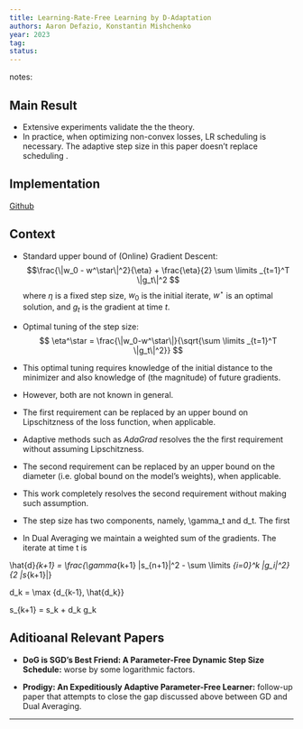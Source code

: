 ```yaml
---
title: Learning-Rate-Free Learning by D-Adaptation
authors: Aaron Defazio, Konstantin Mishchenko
year: 2023
tag: 
status: 
---
```


notes: 

## Main Result

- Extensive experiments validate the the theory.
- In practice, when optimizing non-convex losses, LR scheduling is necessary. The adaptive step size in this paper doesn’t replace scheduling .   

## Implementation

[Github](https://github.com/facebookresearch/dadaptation)

## Context
- Standard upper bound of (Online) Gradient Descent:  
  $$\frac{\|w_0 - w^\star\|^2}{\eta} + \frac{\eta}{2} \sum \limits _{t=1}^T \|g_t\|^2
	  $$ where $\eta$ is a fixed step size, $w_0$ is the initial iterate, $w^\star$ is an optimal solution, and $g_t$ is the gradient at time $t$. 

- Optimal tuning of the step size:
    $$
    \eta^\star = \frac{\|w_0-w^\star\|}{\sqrt{\sum \limits _{t=1}^T \|g_t\|^2}}
	$$
- This optimal tuning requires knowledge of the initial distance to the minimizer and also knowledge of (the magnitude) of future gradients.
    

- However, both are not known in general.
    

- The first requirement can be replaced by an upper bound on Lipschitzness of the loss function, when applicable.
    

- Adaptive methods such as _AdaGrad_ resolves the the first requirement without assuming Lipschitzness.
    

- The second requirement can be replaced by an upper bound on the diameter (i.e. global bound on the model’s weights), when applicable.
    

- This work completely resolves the second requirement without making such assumption.
    

- The step size has two components, namely, \gamma_t and d_t. The first
    

- In Dual Averaging we maintain a weighted sum of the gradients. The iterate at time t is
    

\hat{d}_{k+1} = \frac{\gamma_{k+1} \|s_{n+1}\|^2 - \sum \limits _{i=0}^k \|g_i\|^2}{2 \|s_{k+1}\|}

d_k = \max \{d_{k-1}, \hat{d_k}\}

s_{k+1} = s_k + d_k g_k

## Aditioanal Relevant Papers

- **DoG is SGD’s Best Friend: A Parameter-Free Dynamic Step Size Schedule:** worse by some logarithmic factors.
    

- **Prodigy: An Expeditiously Adaptive Parameter-Free Learner:** follow-up paper that attempts to close the gap discussed above between GD and Dual Averaging.

---
